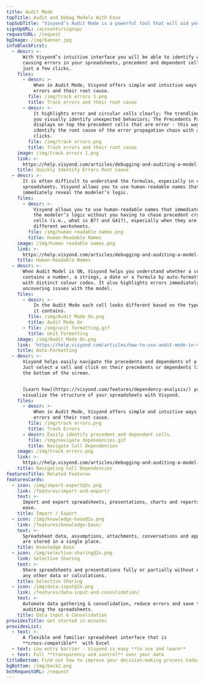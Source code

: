 ```yaml
---
title: Audit Mode
topTitle: Audit and Debug Models With Ease
topSubTitle: "Visyond’s Audit Mode is a powerful tool that will aid you greatly in debugging and auditing your spreadsheets.\r"
signUpURL: /accounts/signup/
requestURL: /request
bgImage: /img/banner.jpg
infoBlockFirst:
  - descr: >-
      With Visyond’s intuitive interface you will be able to identify what is
      causing errors in your spreadsheets, precedent and dependent cells with
      just a few clicks.
    files:
      - descr: >-
          When in Audit Mode, Visyond offers simple and intuitive ways to track
          errors and their root cause.
        file: /img/track errors 1.png
        title: Track errors and their root cause
      - descr: >-
          It highlights error and circular cells clearly; The trendlines help
          you visually identify unexpected behaviors; The Precedents Panel
          displays on top the precedent cells that are error - this way you can
          identify the root cause of the error propagation chain with a few
          clicks.
        file: /img/track errors.png
        title: Track errors and their root cause
    image: /img/track errors 1.png
    link: >-
      https://help.visyond.com/articles/debugging-and-auditing-a-model-reduce-human-errors/
    title: Quickly Identify Errors Root Cause
  - descr: >-
      It is often difficult to understand the formulas, especially in complex
      spreadsheets. Visyond allows you to use human-readable names that
      immediately reveal the modeler’s logic.
    files:
      - descr: >-
          Visyond allows you to use human-readable names that immediately reveal
          the modeler’s logic without you having to chase precedent cryptic
          cells (i.e., what is B7? and G41?), especially when they are on
          different worksheets.
        file: /img/human readable names.png
        title: Human-Readable Names
    image: /img/human readable names.png
    link: >-
      https://help.visyond.com/articles/debugging-and-auditing-a-model-reduce-human-errors/
    title: Human-Readable Names
  - descr: >-
      When Audit Model is ON, Visyond helps you understand whether a cell
      contains a number, a strings, a date or a formula by auto-formatting them
      with distinct colour codes. It also highlights errors immediately
      uncovering issues with the model.
    files:
      - descr: >-
          In the Audit Mode each cell looks different based on the type of data
          it contains.
        file: /img/Audit Mode On.png
        title: Audit Mode On
      - file: /img/unit formatting.gif
        title: Unit Formatting
    image: /img/Audit Mode On.png
    link: 'https://help.visyond.com/articles/how-to-use-audit-mode-in-visyond/'
    title: Auto-Formatting
  - descr: >-
      Visyond helps easily navigate the precedents and dependents of a cell.
      Just select a cell and click on their precedents or dependents listed at
      the bottom of the screen.


      [Learn how](https://visyond.com/features/dependency-analysis/) you can
      visualize the structure of your spreadsheets with Visyond.
    files:
      - descr: >-
          When in Audit Mode, Visyond offers simple and intuitive ways to track
          errors and their root cause.
        file: /img/track errors.png
        title: Track Errors
      - descr: Easily identify precedent and dependent cells.
        file: /img/navigate dependencies.gif
        title: Navigate Cell Dependencies
    image: /img/track errors.png
    link: >-
      https://help.visyond.com/articles/debugging-and-auditing-a-model-reduce-human-errors/
    title: Navigating Cell Dependencies
featuresTitle: Related Features
featuresCards:
  - icon: /img/import-export@2x.png
    link: /features/import-and-export/
    text: >-
      Import and export spreadsheets, presentations, charts and reports with
      ease.
    title: Import / Export
  - icon: /img/knowledge-base@2x.png
    link: /features/knowledge-base/
    text: >-
      Spreadsheet data, assumptions, attachments, conversations and approvals
      are stored in a single place.
    title: Knowledge Base
  - icon: /img/selective-sharing@2x.png
    link: Selective Sharing
    text: >-
      Share spreadsheets and presentations fully or partially without exposing
      any other data or calculations.
    title: Selective Sharing
  - icon: /img/data-input@2x.png
    link: /features/data-input-and-consolidation/
    text: >-
      Automate data gathering & consolidation, reduce errors and save time
      auditing the spreadsheets.
    title: Data Input & Consolidation
providesTitle: Get started in minutes
providesList:
  - text: >-
      A flexible and familiar spreadsheet interface that is
      **cross-compatible**  with Excel
  - text: Low entry barrier - Visyond is easy **to use and learn**
  - text: Full **transparency and control** over your data
titleBottom: Find out how to improve your decision-making process today
bgBottom: /img/back2.png
botRequestURL: /request
---
```


